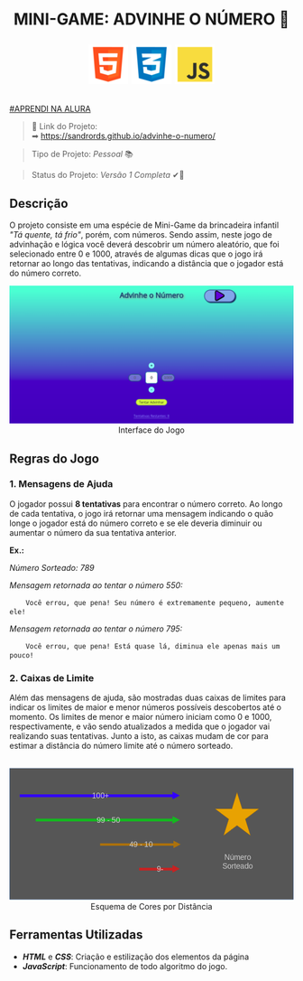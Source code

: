 <h1> 
<p align="center"> MINI-GAME: ADVINHE O NÚMERO 🎲 </p>

<p align="center"> 
    <img src="images/html.png">
    <img src="images/css.png">
    <img src="images/javascript.png">
</p>
</h1>

[#APRENDI NA ALURA](https://www.alura.com)

> &#x1F517; Link do Projeto:  
&#x27A1; https://sandrords.github.io/advinhe-o-numero/

> Tipo de Projeto: *Pessoal* &#x1F4DA;

> Status do Projeto: *Versão 1 Completa* &#10004;&#x1F6A7;

## Descrição ##

O projeto consiste em uma espécie de Mini-Game da brincadeira infantil *"Tá quente, tá frio"*, porém, com números. Sendo assim, neste jogo de advinhação e lógica você deverá descobrir um número aleatório, que foi selecionado entre 0 e 1000, através de algumas dicas que o jogo irá retornar ao longo das tentativas, indicando a distância que o jogador está do número correto.

<p align="center">
<img src="images/interface.png" width="800px">
<br>
Interface do Jogo
</p>

## Regras do Jogo ##
### 1. Mensagens de Ajuda ###
O jogador possui **8 tentativas** para encontrar o número correto. Ao longo de cada tentativa, o jogo irá retornar uma mensagem indicando o quão longe o jogador está do número correto e se ele deveria diminuir ou aumentar o número da sua tentativa anterior.

**Ex.:**

*Número Sorteado: 789*

*Mensagem retornada ao tentar o número 550:*

```
    Você errou, que pena! Seu número é extremamente pequeno, aumente ele!
```

*Mensagem retornada ao tentar o número 795:*

```
    Você errou, que pena! Está quase lá, diminua ele apenas mais um pouco!
```

### 2. Caixas de Limite ###
Além das mensagens de ajuda, são mostradas duas caixas de limites para indicar os limites de maior e menor números possíveis descobertos até o momento. Os limites de menor e maior número iniciam como 0 e 1000, respectivamente, e vão sendo atualizados a medida que o jogador vai realizando suas tentativas. Junto a isto, as caixas mudam de cor para estimar a distância do número limite até o número sorteado.
<p align="center">
<br>
<img src="images/esquema_de_cores.png" width="600px">
<br>
Esquema de Cores por Distância
</p>

## Ferramentas Utilizadas ##

* ***HTML*** e ***CSS***: Criação e estilização dos elementos da página
* ***JavaScript***: Funcionamento de todo algoritmo do jogo.